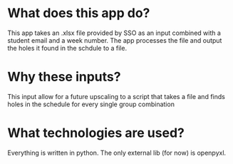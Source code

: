 # What does this app do?
This app takes an .xlsx file provided by SSO as an input combined with a student email and a week number.
The app processes the file and output the holes it found in the schdule to a file.

# Why these inputs?
This input allow for a future upscaling to a script that takes a file and finds holes in the schedule for every single group combination

# What technologies are used?
Everything is written in python. The only external lib (for now) is openpyxl.

